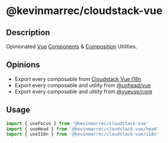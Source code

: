 # @kevinmarrec/cloudstack-vue

## Description

Opinionated [Vue](https://vuejs.org) [Components](https://vuejs.org/guide/essentials/component-basics) & [Composition](https://vuejs.org/guide/reusability/composables.html#composables) Utilities.

## Opinions

- Export every composable from [Cloudstack Vue I18n](https://github.com/kevinmarrec/cloudstack/tree/main/packages/vue-i18n)
- Export every composable and utility from [@unhead/vue](https://unhead.unjs.io)
- Export every composable and utility from [@vueuse/core](https://vueuse.org)

## Usage

```ts
import { useFocus } from '@kevinmarrec/cloudstack-vue'
import { useHead } from '@kevinmarrec/cloudstack-vue/head'
import { useI18n } from '@kevinmarrec/cloudstack-vue/i18n'
```
